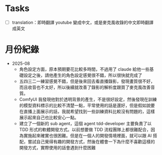 # Tasks
- [ ] translation：即時翻譯 youtube 變成中文，或是麥克風收錄的中文即時翻譯成英文

# 月份紀錄
- 2025-08
	- 角色設定方面，原本預期要花比較多時間，不過用了 claude 給他一些基礎設定之後，請他產生的角色設定感覺很不錯，所以很快就完成了
	- 五四三二一練習感覺不錯，但是後來回去看直播錄影，發現畫質很不好，而且收音也不太好，所以後續就改善了錄影的解析度跟買了麥克風改善音質。
	- ComfyUI 我發現他對於透明背景的產生，不是很好設定，然後發現在訓練的模型資料標示的比較不清楚一點，平常使用的話是還好，但是假如說要在直播上面展示的話，我就希望找到一些訓練資料比較沒有問題的，這樣展示起來自己也比較安心一點。 
	- 建立了一個新的 sub agent，這個 agent tdd-developer 主要負責了以 TDD 形式的軟體開發方式。以前想要做 TDD 流程團隊上都很難配合，因為實施起來確實也很困難。但是在一個人的開發情境裡面，就可以跟 AI 搭配，嘗試自己覺得有趣的開發方式，然後在體會一下為什麼不喜歡這樣的開發方式，實際使用的話會遇到什麼困難